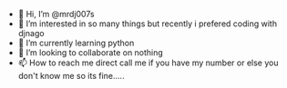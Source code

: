 - 👋 Hi, I’m @mrdj007s
- 👀 I’m interested in so many things but recently i prefered coding with djnago
- 🌱 I’m currently learning python
- 💞️ I’m looking to collaborate on nothing
- 📫 How to reach me direct call me if you have my number or else you don't know me so its fine.....

<!---
mrdj007s/mrdj007s is a ✨ special ✨ repository because its `README.md` (this file) appears on your GitHub profile.
You can click the Preview link to take a look at your changes.
--->
